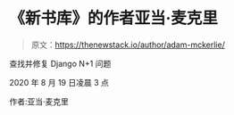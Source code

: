 # 《新书库》的作者亚当·麦克里

> 原文：<https://thenewstack.io/author/adam-mckerlie/>

查找并修复 Django N+1 问题

2020 年 8 月 19 日凌晨 3 点

作者:亚当·麦克里